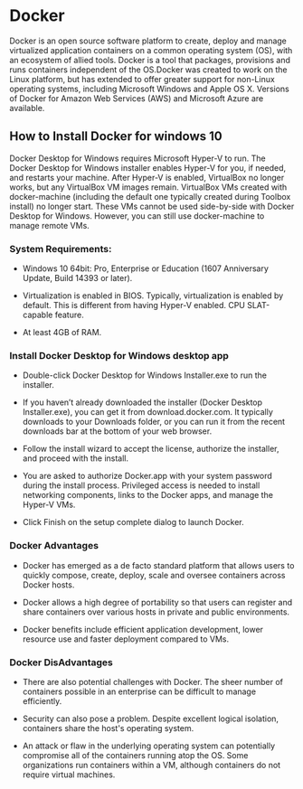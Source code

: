 # Docker

Docker is an open source software platform to create, deploy and manage virtualized application containers on a common operating system (OS), with an ecosystem of allied tools.
Docker is a tool that packages, provisions and runs containers independent of the OS.Docker was created to work on the Linux platform, but has extended to offer greater support for non-Linux operating systems, including Microsoft Windows and Apple OS X. Versions of Docker for Amazon Web Services (AWS) and Microsoft Azure are available.

## How to Install Docker for windows 10

Docker Desktop for Windows requires Microsoft Hyper-V to run. The Docker Desktop for Windows installer enables Hyper-V for you, if needed, and restarts your machine. After Hyper-V is enabled, VirtualBox no longer works, but any VirtualBox VM images remain. VirtualBox VMs created with docker-machine (including the default one typically created during Toolbox install) no longer start. These VMs cannot be used side-by-side with Docker Desktop for Windows. However, you can still use docker-machine to manage remote VMs.

### System Requirements:

- Windows 10 64bit: Pro, Enterprise or Education (1607 Anniversary Update, Build 14393 or later).

- Virtualization is enabled in BIOS. Typically, virtualization is enabled by default. This is different from having Hyper-V enabled. 
CPU SLAT-capable feature.

- At least 4GB of RAM.

### Install Docker Desktop for Windows desktop app

- Double-click Docker Desktop for Windows Installer.exe to run the installer.

- If you haven’t already downloaded the installer (Docker Desktop Installer.exe), you can get it from download.docker.com. It typically downloads to your Downloads folder, or you can run it from the recent downloads bar at the bottom of your web browser.

- Follow the install wizard to accept the license, authorize the installer, and proceed with the install.

- You are asked to authorize Docker.app with your system password during the install process. Privileged access is needed to install networking components, links to the Docker apps, and manage the Hyper-V VMs.

- Click Finish on the setup complete dialog to launch Docker.


### Docker Advantages 

- Docker has emerged as a de facto standard platform that allows users to quickly compose, create, deploy, scale and oversee containers across Docker hosts. 

- Docker allows a high degree of portability so that users can register and share containers over various hosts in private and public environments. 

- Docker benefits include efficient application development, lower resource use and faster deployment compared to VMs.

### Docker DisAdvantages

- There are also potential challenges with Docker. The sheer number of containers possible in an enterprise can be difficult to manage efficiently.

- Security can also pose a problem. Despite excellent logical isolation, containers share the host's operating system. 

- An attack or flaw in the underlying operating system can potentially compromise all of the containers running atop the OS. 
Some organizations run containers within a VM, although containers do not require virtual machines.
